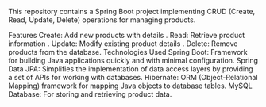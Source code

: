 This repository contains a Spring Boot project implementing CRUD (Create, Read, Update, Delete) operations for managing products.

Features
Create: Add new products with details .
Read: Retrieve product information .
Update: Modify existing product details .
Delete: Remove products from the database.
Technologies Used
Spring Boot: Framework for building Java applications quickly and with minimal configuration.
Spring Data JPA: Simplifies the implementation of data access layers by providing a set of APIs for working with databases.
Hibernate: ORM (Object-Relational Mapping) framework for mapping Java objects to database tables.
MySQL Database: For storing and retrieving product data.
